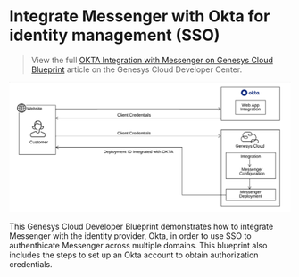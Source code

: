 # Integrate Messenger with Okta for identity management (SSO)

> View the full [OKTA Integration with Messenger on Genesys Cloud Blueprint](https://developer.mypurecloud.com/blueprints/messenger-authentication-okta-integration-blueprint/index) article on the Genesys Cloud Developer Center.

![Flowchart](./blueprint/images/Messenger_Okta_Integration.png "Integrate Messenger with OKTA - Identity Provider")

This Genesys Cloud Developer Blueprint demonstrates how to integrate Messenger with the identity provider, Okta, in order to use SSO to authenthicate Messenger across multiple domains. This blueprint also includes the steps to set up an Okta account to obtain authorization credentials.
